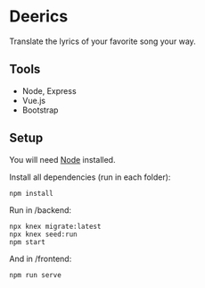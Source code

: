 # Deerics

Translate the lyrics of your favorite song your way.

## Tools

- Node, Express
- Vue.js
- Bootstrap

## Setup

You will need [Node](https://nodejs.org/en/) installed.

Install all dependencies (run in each folder):
```
npm install
```

Run in /backend:
```
npx knex migrate:latest
npx knex seed:run
npm start
```
And in /frontend:
```
npm run serve
```
